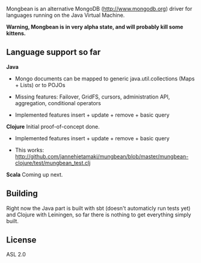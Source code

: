 Mongbean is an alternative MongoDB (http://www.mongodb.org) driver for languages running on the Java Virtual Machine.

**Warning, Mongbean is in very alpha state, and will probably kill some kittens.**

Language support so far
-----------------------

**Java**
- Mongo documents can be mapped to generic java.util.collections (Maps + Lists) or to POJOs

- Missing features: Failover, GridFS, cursors, administration API, aggregation, conditional operators

- Implemented features insert + update + remove + basic query

**Clojure**
Initial proof-of-concept done.

- Implemented features insert + update + remove + basic query

- This works: http://github.com/jannehietamaki/mungbean/blob/master/mungbean-clojure/test/mungbean_test.clj

**Scala**
Coming up next.

Building
--------
Right now the Java part is built with sbt (doesn't automaticly run tests yet) and Clojure with Leiningen, so far there is nothing to get everything simply built.

License
-------
ASL 2.0


